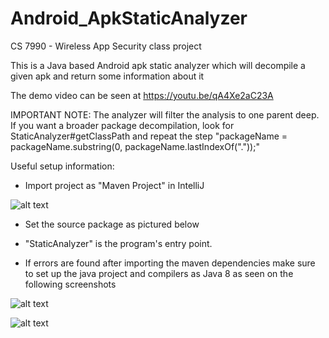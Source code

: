 # Android_ApkStaticAnalyzer
CS 7990 - Wireless App Security class project

This is a Java based Android apk static analyzer which will decompile a given apk and return some information about it

The demo video can be seen at https://youtu.be/qA4Xe2aC23A

IMPORTANT NOTE: The analyzer will filter the analysis to one parent deep. If you want a broader package decompilation, look for StaticAnalyzer#getClassPath and repeat the step "packageName = packageName.substring(0, packageName.lastIndexOf("."));"

Useful setup information:
- Import project as "Maven Project" in IntelliJ
 
![alt text](http://www.justfabcodes.com/projects/apk_analyzer/1_Import.png "Import")

- Set the source package as pictured below
 


- "StaticAnalyzer" is the program's entry point. 
- If errors are found after importing the maven dependencies make sure to set up the java project and compilers as Java 8 as seen on the following screenshots
 
![alt text](http://www.justfabcodes.com/projects/apk_analyzer/setup1.png "Setup 1")

![alt text](http://www.justfabcodes.com/projects/apk_analyzer/setup2.png "Setup 2")
